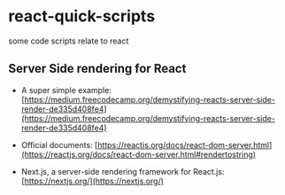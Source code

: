 # react-quick-scripts

some code scripts relate to react

## Server Side rendering for React

- A super simple example: [https://medium.freecodecamp.org/demystifying-reacts-server-side-render-de335d408fe4](https://medium.freecodecamp.org/demystifying-reacts-server-side-render-de335d408fe4)

- Official documents: [https://reactjs.org/docs/react-dom-server.html](https://reactjs.org/docs/react-dom-server.html#rendertostring)

- Next.js, a server-side rendering framework for React.js: [https://nextjs.org/](https://nextjs.org/)
